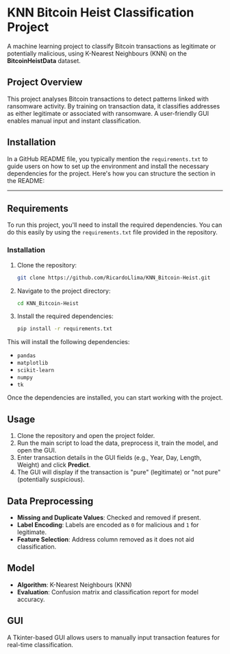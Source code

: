 # KNN Bitcoin Heist Classification Project

A machine learning project to classify Bitcoin transactions as legitimate or potentially malicious, using K-Nearest Neighbours (KNN) on the **BitcoinHeistData** dataset.

## Project Overview

This project analyses Bitcoin transactions to detect patterns linked with ransomware activity. By training on transaction data, it classifies addresses as either legitimate or associated with ransomware. A user-friendly GUI enables manual input and instant classification.

## Installation
In a GitHub README file, you typically mention the `requirements.txt` to guide users on how to set up the environment and install the necessary dependencies for the project. Here's how you can structure the section in the README:

---

## Requirements

To run this project, you'll need to install the required dependencies. You can do this easily by using the `requirements.txt` file provided in the repository.

### Installation

1. Clone the repository:
   ```bash
   git clone https://github.com/RicardoLlima/KNN_Bitcoin-Heist.git
   ```

2. Navigate to the project directory:
   ```bash
   cd KNN_Bitcoin-Heist
   ```
   
3. Install the required dependencies:
   ```bash
   pip install -r requirements.txt
   ```

This will install the following dependencies:

- `pandas`
- `matplotlib`
- `scikit-learn`
- `numpy`
- `tk`

Once the dependencies are installed, you can start working with the project.

## Usage

1. Clone the repository and open the project folder.
2. Run the main script to load the data, preprocess it, train the model, and open the GUI.
3. Enter transaction details in the GUI fields (e.g., Year, Day, Length, Weight) and click **Predict**.
4. The GUI will display if the transaction is "pure" (legitimate) or "not pure" (potentially suspicious).

## Data Preprocessing

- **Missing and Duplicate Values**: Checked and removed if present.
- **Label Encoding**: Labels are encoded as `0` for malicious and `1` for legitimate.
- **Feature Selection**: Address column removed as it does not aid classification.

## Model

- **Algorithm**: K-Nearest Neighbours (KNN)
- **Evaluation**: Confusion matrix and classification report for model accuracy.

## GUI

A Tkinter-based GUI allows users to manually input transaction features for real-time classification.

